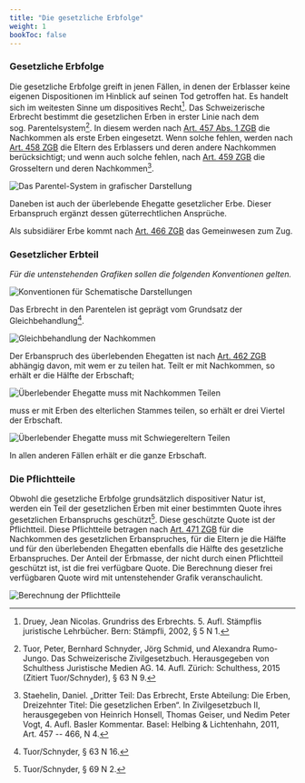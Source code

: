 ```yaml
---
title: "Die gesetzliche Erbfolge"
weight: 1
bookToc: false
---
```


### Gesetzliche Erbfolge

Die gesetzliche Erbfolge greift in jenen Fällen, in denen der Erblasser
keine eigenen Dispositionen im Hinblick auf seinen Tod getroffen hat. Es
handelt sich im weitesten Sinne um dispositives Recht[^1]. Das
Schweizerische Erbrecht bestimmt die gesetzlichen Erben in erster Linie
nach dem sog. Parentelsystem[^2]. In diesem werden nach [Art. 457 Abs. 1
ZGB](https://www.fedlex.admin.ch/eli/cc/24/233_245_233/de#art_457) die Nachkommen als erste Erben eingesetzt. Wenn solche fehlen,
werden nach [Art. 458 ZGB](https://www.fedlex.admin.ch/eli/cc/24/233_245_233/de#art_458) die Eltern des Erblassers und deren andere
Nachkommen berücksichtigt; und wenn auch solche fehlen, nach [Art. 459
ZGB](https://www.fedlex.admin.ch/eli/cc/24/233_245_233/de#art_459) die Grosseltern und deren Nachkommen[^3].

![Das Parentel-System in grafischer Darstellung](/parentele.svg)

Daneben ist auch der überlebende Ehegatte gesetzlicher Erbe. Dieser
Erbanspruch ergänzt dessen güterrechtlichen Ansprüche.

Als subsidiärer Erbe kommt nach [Art. 466 ZGB](https://www.fedlex.admin.ch/eli/cc/24/233_245_233/de#art_466) das Gemeinwesen zum Zug.

### Gesetzlicher Erbteil

*Für die untenstehenden Grafiken sollen die folgenden Konventionen
gelten.*

![Konventionen für Schematische Darstellungen](/konvention.svg)


Das Erbrecht in den Parentelen ist geprägt vom Grundsatz der
Gleichbehandlung[^4].

![Gleichbehandlung der Nachkommen](/erbsitiuation_1.svg)

Der Erbanspruch des überlebenden Ehegatten ist nach [Art. 462 ZGB](https://www.fedlex.admin.ch/eli/cc/24/233_245_233/de#art_462)
abhängig davon, mit wem er zu teilen hat. Teilt er mit Nachkommen, so
erhält er die Hälfte der Erbschaft;

![Überlebender Ehegatte muss mit Nachkommen Teilen](/erbsitiuation_2.svg)

muss er mit Erben des elterlichen
Stammes teilen, so erhält er drei Viertel der Erbschaft.

![Überlebender Ehegatte muss mit Schwiegereltern Teilen](/gatte_schwiegereltern.svg)

 In allen
anderen Fällen erhält er die ganze Erbschaft.


### Die Pflichtteile

Obwohl die gesetzliche Erbfolge grundsätzlich dispositiver Natur ist,
werden ein Teil der gesetzlichen Erben mit einer bestimmten Quote ihres
gesetzlichen Erbanspruchs geschützt[^5]. Diese geschützte Quote ist der
Pflichtteil. Diese Pflichtteile betragen nach [Art. 471 ZGB](https://www.fedlex.admin.ch/eli/cc/24/233_245_233/de#art_471) für die
Nachkommen des gesetzlichen Erbanspruches, für die Eltern je die Hälfte
und für den überlebenden Ehegatten ebenfalls die Hälfte des gesetzliche
Erbanspruches. Der Anteil der Erbmasse, der nicht durch einen
Pflichtteil geschützt ist, ist die frei verfügbare Quote. Die Berechnung
dieser frei verfügbaren Quote wird mit untenstehender Grafik
veranschaulicht.

![Berechnung der Pflichtteile](/pflichtteile.svg)

[^1]: Druey, Jean Nicolas. Grundriss des Erbrechts. 5. Aufl. Stämpflis
    juristische Lehrbücher. Bern: Stämpfli, 2002, § 5 N 1.

[^2]: Tuor, Peter, Bernhard Schnyder, Jörg Schmid, und Alexandra
    Rumo-Jungo. Das Schweizerische Zivilgesetzbuch. Herausgegeben von
    Schulthess Juristische Medien AG. 14. Aufl. Zürich: Schulthess, 2015
    (Zitiert Tuor/Schnyder), § 63 N 9.

[^3]: Staehelin, Daniel. „Dritter Teil: Das Erbrecht, Erste Abteilung:
    Die Erben, Dreizehnter Titel: Die gesetzlichen Erben“. In
    Zivilgesetzbuch II, herausgegeben von Heinrich Honsell, Thomas
    Geiser, und Nedim Peter Vogt, 4. Aufl. Basler Kommentar. Basel:
    Helbing & Lichtenhahn, 2011, Art. 457 -- 466, N 4.

[^4]: Tuor/Schnyder, § 63 N 16.

[^5]: Tuor/Schnyder, § 69 N 2.
